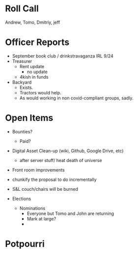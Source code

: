 Roll Call
=========
Andrew, Tomo, Dmitriy, jeff
  
Officer Reports
===============
  - September book club / drinkstravaganza IRL 9/24 
- Treasurer
  - Rent update
    - no update
  - 4kish in funds
- Backyard
  - Exists.
  - Tractors would help.
  - As would working in non covid-compliant groups, sadly.

  
  
  
Open Items
==========
- Bounties?
  - Paid?
  
- Digital Asset Clean-up (wiki, Github, Google Drive, etc)
  - after server stuff/ heat death of universe

- Front room improvements
 - chunkify the proposal to do incrementally
  - S&L couch/chairs will be burned
- Elections
  - Nominations
    - Everyone but Tomo and John are returning
    - Mark at large?
    - 
Potpourri
=========
